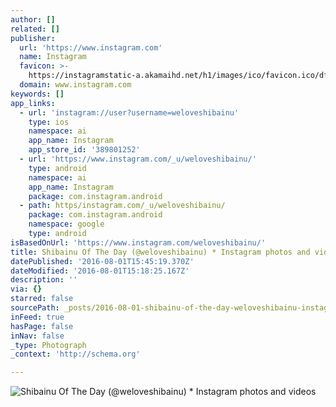 ```yaml
---
author: []
related: []
publisher:
  url: 'https://www.instagram.com'
  name: Instagram
  favicon: >-
    https://instagramstatic-a.akamaihd.net/h1/images/ico/favicon.ico/dfa85bb1fd63.ico
  domain: www.instagram.com
keywords: []
app_links:
  - url: 'instagram://user?username=weloveshibainu'
    type: ios
    namespace: ai
    app_name: Instagram
    app_store_id: '389801252'
  - url: 'https://www.instagram.com/_u/weloveshibainu/'
    type: android
    namespace: ai
    app_name: Instagram
    package: com.instagram.android
  - path: https/instagram.com/_u/weloveshibainu/
    package: com.instagram.android
    namespace: google
    type: android
isBasedOnUrl: 'https://www.instagram.com/weloveshibainu/'
title: Shibainu Of The Day (@weloveshibainu) * Instagram photos and videos
datePublished: '2016-08-01T15:45:19.370Z'
dateModified: '2016-08-01T15:18:25.167Z'
description: ''
via: {}
starred: false
sourcePath: _posts/2016-08-01-shibainu-of-the-day-weloveshibainu-instagram-photos-and.md
inFeed: true
hasPage: false
inNav: false
_type: Photograph
_context: 'http://schema.org'

---
```

![Shibainu Of The Day (@weloveshibainu) * Instagram photos and videos](https://scontent.cdninstagram.com/t51.2885-19/s150x150/12930733_1700356443554610_2021953729_a.jpg)